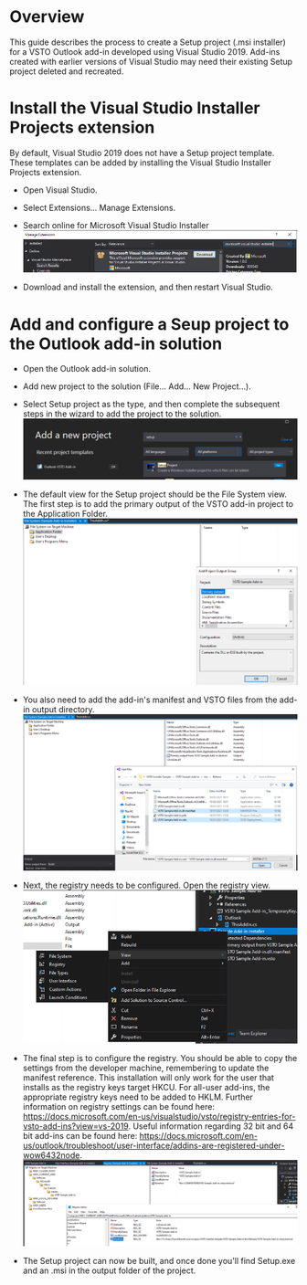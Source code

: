 # Overview

This guide describes the process to create a Setup project (.msi installer) for a VSTO Outlook add-in developed using Visual Studio 2019.  Add-ins created with earlier versions of Visual Studio may need their existing Setup project deleted and recreated.

# Install the Visual Studio Installer Projects extension

By default, Visual Studio 2019 does not have a Setup project template.  These templates can be added by installing the Visual Studio Installer Projects extension.

* Open Visual Studio.

* Select Extensions... Manage Extensions.

* Search online for Microsoft Visual Studio Installer
![Search for Microsoft Visual Studio Installer](images/Install%20Visual%20Studio%20Installer%20module.png)

* Download and install the extension, and then restart Visual Studio.

# Add and configure a Seup project to the Outlook add-in solution

* Open the Outlook add-in solution.

* Add new project to the solution (File... Add... New Project...).

* Select Setup project as the type, and then complete the subsequent steps in the wizard to add the project to the solution.
![Add Setup project to solution](images/Add%20new%20Setup%20project.png)

* The default view for the Setup project should be the File System view.  The first step is to add the primary output of the VSTO add-in project to the Application Folder.
![Add primary output of add-in project](images/File%20System%20-%20add%20primary%20output.png)

* You also need to add the add-in's manifest and VSTO files from the add-in output directory.
![Add VSTO and manifest files](images/File%20System%20-%20add%20manifest%20and%20VSTO.png)

* Next, the registry needs to be configured.  Open the registry view.
![Open Registry view](images/Installer%20views.png)

* The final step is to configure the registry.  You should be able to copy the settings from the developer machine, remembering to update the manifest reference.  This installation will only work for the user that installs as the registry keys target HKCU.  For all-user add-ins, the appropriate registry keys need to be added to HKLM.  Further information on registry settings can be found here: https://docs.microsoft.com/en-us/visualstudio/vsto/registry-entries-for-vsto-add-ins?view=vs-2019.  Useful information regarding 32 bit and 64 bit add-ins can be found here: https://docs.microsoft.com/en-us/outlook/troubleshoot/user-interface/addins-are-registered-under-wow6432node.
![Add registry keys](images/Registry%20-%20configure%20HKCU.png)

* The Setup project can now be built, and once done you'll find Setup.exe and an .msi in the output folder of the project.
